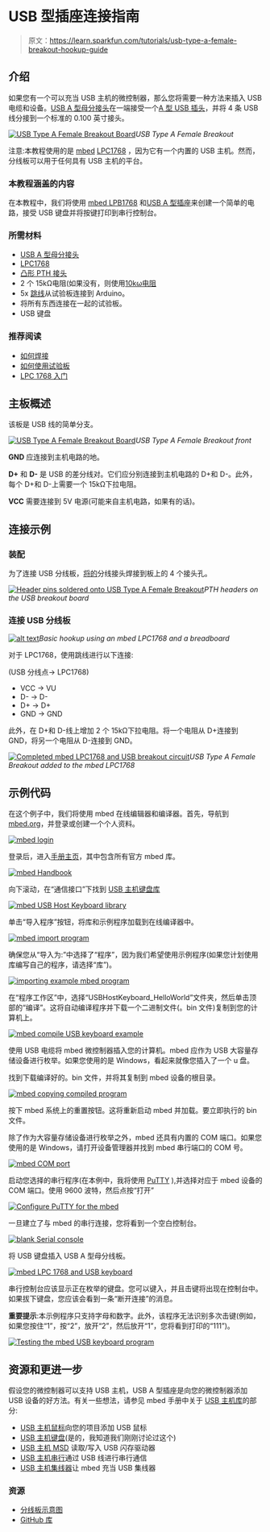 # USB 型插座连接指南

> 原文：<https://learn.sparkfun.com/tutorials/usb-type-a-female-breakout-hookup-guide>

## 介绍

如果您有一个可以充当 USB 主机的微控制器，那么您将需要一种方法来插入 USB 电缆和设备。[USB A 型母分接头](https://www.sparkfun.com/products/12700)在一端接受一个[A 型 USB 插头](http://en.wikipedia.org/wiki/USB#Host_and_Device_interface_receptacles)，并将 4 条 USB 线分接到一个标准的 0.100 英寸接头。

[![USB Type A Female Breakout Board](img/97a92b9ecfdce86b2d15546274828389.png)](https://cdn.sparkfun.com/assets/2/a/5/8/3/52f29ce3ce395f99108b4568.jpg)*USB Type A Female Breakout*

注意:本教程使用的是 [mbed](http://mbed.org/) [LPC1768](https://www.sparkfun.com/products/9564) ，因为它有一个内置的 USB 主机。然而，分线板可以用于任何具有 USB 主机的平台。

### 本教程涵盖的内容

在本教程中，我们将使用 [mbed LPB1768](https://www.sparkfun.com/products/9564) 和[USB A 型插座](https://www.sparkfun.com/products/12700)来创建一个简单的电路，接受 USB 键盘并将按键打印到串行控制台。

### 所需材料

*   [USB A 型母分接头](https://www.sparkfun.com/products/12700)
*   [LPC1768](https://www.sparkfun.com/products/9564)
*   [凸形 PTH 接头](https://www.sparkfun.com/products/116)
*   2 个 15kΩ电阻(如果没有，则使用[10kω电阻](https://www.sparkfun.com/products/8374)
*   5x [跳线](https://www.sparkfun.com/products/11026)从试验板连接到 Arduino。
*   将所有东西连接在一起的试验板。
*   USB 键盘

### 推荐阅读

*   [如何焊接](https://learn.sparkfun.com/tutorials/how-to-solder-through-hole-soldering)
*   [如何使用试验板](https://learn.sparkfun.com/tutorials/how-to-use-a-breadboard)
*   [LPC 1768 入门](https://mbed.org/handbook/mbed-NXP-LPC1768-Getting-Started)

## 主板概述

该板是 USB 线的简单分支。

[![USB Type A Female Breakout Board](img/2d0e9bff9b8c5982d991a6ff19b1841d.png)](https://cdn.sparkfun.com/assets/5/d/2/2/6/52f29ce3ce395f960b8b4567.jpg)*USB Type A Female Breakout front*

**GND** 应连接到主机电路的地。

**D+** 和 **D-** 是 USB 的差分线对。它们应分别连接到主机电路的 D+和 D-。此外，每个 D+和 D-上需要一个 15kΩ下拉电阻。

**VCC** 需要连接到 5V 电源(可能来自主机电路，如果有的话)。

## 连接示例

### 装配

为了连接 USB 分线板，[将](https://learn.sparkfun.com/tutorials/how-to-solder-through-hole-soldering)[的](https://www.sparkfun.com/products/116)分线接头焊接到板上的 4 个接头孔。

[![Header pins soldered onto USB Type A Female Breakout](img/19c2d6557189cd967b7011f63d43732e.png)](https://cdn.sparkfun.com/assets/7/7/5/e/1/52f29ce5ce395f640a8b456d.jpg)*PTH headers on the USB breakout board*

### 连接 USB 分线板

[![alt text](img/f006701151fa6ef31c55c530345fc808.png)](https://cdn.sparkfun.com/assets/1/3/c/e/d/52f3c319ce395f904a8b4569.png)*Basic hookup using an mbed LPC1768 and a breadboard*

对于 LPC1768，使用跳线进行以下连接:

(USB 分线点→ LPC1768)

*   VCC → VU
*   D- → D-
*   D+ → D+
*   GND → GND

此外，在 D+和 D-线上增加 2 个 15kΩ下拉电阻。将一个电阻从 D+连接到 GND，将另一个电阻从 D-连接到 GND。

[![Completed mbed LPC1768 and USB breakout circuit](img/66aa0febf5bfb6aea61ec8fac0a99e06.png)](https://cdn.sparkfun.com/assets/a/c/7/6/6/52f29ce5ce395fa50a8b456b.jpg)*USB Type A Female Breakout added to the mbed LPC1768*

## 示例代码

在这个例子中，我们将使用 mbed 在线编辑器和编译器。首先，导航到[mbed.org](mbed.org)，并登录或创建一个个人资料。

[![mbed login](img/6e73e4f30c1cac86415239eb583acd63.png)](https://cdn.sparkfun.com/assets/4/8/f/d/a/52f1291bce395f7c248b4567.png)

登录后，进入[手册主页](http://mbed.org/handbook/Homepage)，其中包含所有官方 mbed 库。

[![mbed Handbook](img/e765d172abd04676efcb3c418aaa2e76.png)](https://cdn.sparkfun.com/assets/4/d/1/f/9/52f1291ace395f46228b4568.png)

向下滚动，在“通信接口”下找到 [USB 主机键盘库](http://mbed.org/handbook/USBHostKeyboard)

[![mbed USB Host Keyboard library](img/ce36eba22373cfcf93f0e9f7142114dd.png)](https://cdn.sparkfun.com/assets/0/7/e/2/c/52f12910ce395fac208b4568.png)

单击“导入程序”按钮，将库和示例程序加载到在线编译器中。

[![mbed import program](img/102f33ece2655549808a2f1e5e862897.png)](https://cdn.sparkfun.com/assets/1/5/3/0/7/52f12914ce395f88218b4567.png)

确保您从“导入为:”中选择了“程序”，因为我们希望使用示例程序(如果您计划使用库编写自己的程序，请选择“库”)。

[![importing example mbed program](img/87498bfd06a3e29343920b5cd7b347b3.png)](https://cdn.sparkfun.com/assets/9/0/b/b/3/52f128fece395fae208b4567.png)

在“程序工作区”中，选择“USBHostKeyboard_HelloWorld”文件夹，然后单击顶部的“编译”。这将自动编译程序并下载一个二进制文件(。bin 文件)复制到您的计算机上。

[![mbed compile USB keyboard example](img/bfded4eb909b9e2bfe98e082e82d7750.png)](https://cdn.sparkfun.com/assets/d/9/d/5/8/52f1291ace395f2c218b4567.png)

使用 USB 电缆将 mbed 微控制器插入您的计算机。mbed 应作为 USB 大容量存储设备进行枚举。如果您使用的是 Windows，看起来就像您插入了一个 u 盘。

找到下载编译好的。bin 文件，并将其复制到 mbed 设备的根目录。

[![mbed copying compiled program](img/275f377b51783f6326a127e0719dcab2.png)](https://cdn.sparkfun.com/assets/0/4/c/9/8/52f12910ce395fc4228b4567.png)

按下 mbed 系统上的重置按钮。这将重新启动 mbed 并加载。要立即执行的 bin 文件。

除了作为大容量存储设备进行枚举之外，mbed 还具有内置的 COM 端口。如果您使用的是 Windows，请打开设备管理器并找到 mbed 串行端口的 COM 号。

[![mbed COM port](img/1cd0fde0c353eb8fe1bfe23deb6ce0a0.png)](https://cdn.sparkfun.com/assets/2/f/b/4/f/52f128fece395fa7218b4567.png)

启动您选择的串行程序(在本例中，我将使用 [PuTTY](http://www.chiark.greenend.org.uk/~sgtatham/putty/download.html) ),并选择对应于 mbed 设备的 COM 端口。使用 9600 波特，然后点按“打开”

[![Configure PuTTY for the mbed](img/deb5f1321877ce26f51f1d25bbe1be9b.png)](https://cdn.sparkfun.com/assets/3/a/1/0/9/52f128efce395fad208b4568.png)

一旦建立了与 mbed 的串行连接，您将看到一个空白控制台。

[![blank Serial console](img/0d1d4c978a329612c2c9787556c27c2a.png)](https://cdn.sparkfun.com/assets/4/6/8/2/b/52f128fece395f1d238b4567.png)

将 USB 键盘插入 USB A 型母分线板。

[![mbed LPC 1768 and USB keyboard](img/f6f76d3d3480496a50ad4d18b76e99c6.png)](https://cdn.sparkfun.com/assets/d/4/1/2/e/52f29ce5ce395f070b8b456a.jpg)

串行控制台应该显示正在枚举的键盘。您可以键入，并且击键将出现在控制台中。如果拔下键盘，您应该会看到一条“断开连接”的消息。

**重要提示**:本示例程序只支持字母和数字。此外，该程序无法识别多次击键(例如，如果您按住“1”，按“2”，放开“2”，然后放开“1”，您将看到打印的“111”)。

[![Testing the mbed USB keyboard program](img/ef1683bcd2b5a31b7cdd1e66516aff1c.png)](https://cdn.sparkfun.com/assets/1/5/7/0/5/52f1291bce395f6e238b4567.png)

## 资源和更进一步

假设您的微控制器可以支持 USB 主机，USB A 型插座是向您的微控制器添加 USB 设备的好方法。有关一些想法，请参见 mbed 手册中关于 [USB 主机库](http://mbed.org/handbook/USBHost)的部分:

*   [USB 主机鼠标](http://mbed.org/handbook/USBHostMouse)向您的项目添加 USB 鼠标
*   [USB 主机键盘](http://mbed.org/handbook/USBHostKeyboard)(是的，我知道我们刚刚讨论过这个)
*   [USB 主机 MSD](http://mbed.org/handbook/USBHostMSD) 读取/写入 USB 闪存驱动器
*   [USB 主机串行](http://mbed.org/handbook/USBHostSerial)通过 USB 线进行串行通信
*   [USB 主机集线器](http://mbed.org/handbook/USBHostHub)让 mbed 充当 USB 集线器

### 资源

*   [分线板示意图](https://github.com/sparkfun/USB_Type_A_Female_Breakout/blob/master/Hardware/USB_Type_A_Female_Breakout.pdf?raw=true)
*   [GitHub 库](https://github.com/sparkfun/USB_Type_A_Female_Breakout)